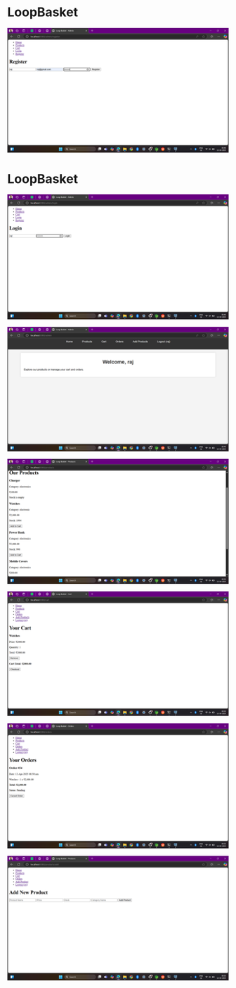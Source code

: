 # LoopBasket

![Register](https://github.com/netruu08/LoopBasket/blob/main/screenshot/Screenshot%20(50).png?raw=true)
# LoopBasket

![Login](https://github.com/netruu08/LoopBasket/blob/main/screenshot/Screenshot%20(51).png?raw=true)

![Welcome](https://github.com/netruu08/LoopBasket/blob/main/screenshot/Screenshot%20(52).png?raw=true)

![Our Products](https://github.com/netruu08/LoopBasket/blob/main/screenshot/Screenshot%20(53).png?raw=true)

![Your Cart](https://github.com/netruu08/LoopBasket/blob/main/screenshot/Screenshot%20(54).png?raw=true)

![Your Orers](https://github.com/netruu08/LoopBasket/blob/main/screenshot/Screenshot%20(55).png?raw=true)

![Add New Product](https://github.com/netruu08/LoopBasket/blob/main/screenshot/Screenshot%20(56).png?raw=true)




